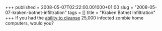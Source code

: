 +++
published = 2008-05-07T02:22:00.001000+01:00
slug = "2008-05-07-kraken-botnet-infiltration"
tags = []
title = "Kraken Botnet Infiltration"
+++
If you had the [ability to
cleanse](http://dvlabs.tippingpoint.com/blog/2008/04/28/kraken-botnet-infiltration)
25,000 infected zombie home computers, would you?
